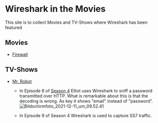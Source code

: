 # Wireshark in the Movies

This site is to collect Movies and TV-Shows where Wireshark has been featured

## Movies

* [Firewall](https://en.wikipedia.org/wiki/Firewall_(film))

## TV-Shows

* [Mr. Robot](https://en.wikipedia.org/wiki/Mr._Robot)

   * In Episode 6 of [Season 4](https://en.wikipedia.org/wiki/List_of_Mr._Robot_episodes#Season_4_(2019)) Elliot uses Wireshark to sniff a password transmitted over HTTP. What is remarkable about this is that the decoding is wrong. As key it shows "email" instead of "password".
![Bildschirmfoto_2021-12-11_um_09.52.41](uploads/66f9dd24aaad80c660a103c51d19c371/Bildschirmfoto_2021-12-11_um_09.52.41.png)

   * In Episode 9 of Season 4 Wireshark is used to capture SS7 traffic.

